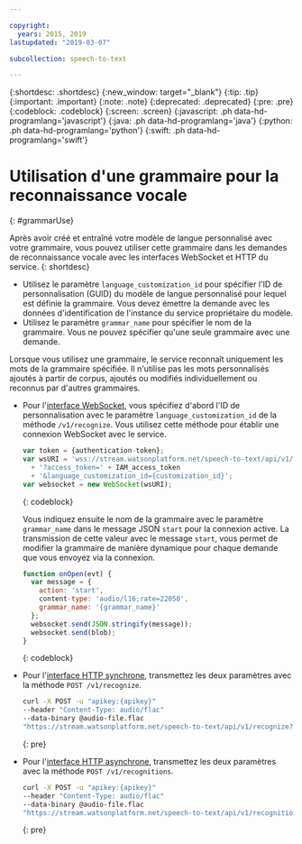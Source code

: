 ```yaml
---

copyright:
  years: 2015, 2019
lastupdated: "2019-03-07"

subcollection: speech-to-text

---
```


{:shortdesc: .shortdesc}
{:new_window: target="_blank"}
{:tip: .tip}
{:important: .important}
{:note: .note}
{:deprecated: .deprecated}
{:pre: .pre}
{:codeblock: .codeblock}
{:screen: .screen}
{:javascript: .ph data-hd-programlang='javascript'}
{:java: .ph data-hd-programlang='java'}
{:python: .ph data-hd-programlang='python'}
{:swift: .ph data-hd-programlang='swift'}

# Utilisation d'une grammaire pour la reconnaissance vocale
{: #grammarUse}

Après avoir créé et entraîné votre modèle de langue personnalisé avec votre grammaire, vous pouvez utiliser cette grammaire dans les demandes de reconnaissance vocale avec les interfaces WebSocket et HTTP du service.
{: shortdesc}

-   Utilisez le paramètre `language_customization_id` pour spécifier l'ID de personnalisation (GUID) du modèle de langue personnalisé pour lequel est définie la grammaire. Vous devez émettre la demande avec les données d'identification de l'instance du service propriétaire du modèle.
-   Utilisez le paramètre `grammar_name` pour spécifier le nom de la grammaire. Vous ne pouvez spécifier qu'une seule grammaire avec une demande.

Lorsque vous utilisez une grammaire, le service reconnaît uniquement les mots de la grammaire spécifiée. Il n'utilise pas les mots personnalisés ajoutés à partir de corpus, ajoutés ou modifiés individuellement ou reconnus par d'autres grammaires.

-   Pour l'[interface WebSocket](/docs/services/speech-to-text/websockets.html), vous spécifiez d'abord l'ID de personnalisation avec le paramètre `language_customization_id` de la méthode `/v1/recognize`. Vous utilisez cette méthode pour établir une connexion WebSocket avec le service.

    ```javascript
    var token = {authentication-token};
    var wsURI = 'wss://stream.watsonplatform.net/speech-to-text/api/v1/recognize'
      + '?access_token=' + IAM_access_token
      + '&language_customization_id={customization_id}';
    var websocket = new WebSocket(wsURI);
    ```
    {: codeblock}

    Vous indiquez ensuite le nom de la grammaire avec le paramètre `grammar_name` dans le message JSON `start` pour la connexion active. La transmission de cette valeur avec le message `start`, vous permet de modifier la grammaire de manière dynamique pour chaque demande que vous envoyez via la connexion.

    ```javascript
    function onOpen(evt) {
      var message = {
        action: 'start',
        content-type: 'audio/l16;rate=22050',
        grammar_name: '{grammar_name}'
      };
      websocket.send(JSON.stringify(message));
      websocket.send(blob);
    }
    ```
    {: codeblock}
-   Pour l'[interface HTTP synchrone](/docs/services/speech-to-text/http.html), transmettez les deux paramètres avec la méthode `POST /v1/recognize`.

    ```bash
    curl -X POST -u "apikey:{apikey}"
    --header "Content-Type: audio/flac"
    --data-binary @audio-file.flac
    "https://stream.watsonplatform.net/speech-to-text/api/v1/recognize?language_customization_id={customization_id}&grammar_name={grammar_name}"
    ```
    {: pre}
-   Pour l'[interface HTTP asynchrone](/docs/services/speech-to-text/async.html), transmettez les deux paramètres avec la méthode `POST /v1/recognitions`.

    ```bash
    curl -X POST -u "apikey:{apikey}"
    --header "Content-Type: audio/flac"
    --data-binary @audio-file.flac
    "https://stream.watsonplatform.net/speech-to-text/api/v1/recognitions?language_customization_id={customization_id}&grammar_name={grammar_name}"
    ```
    {: pre}
